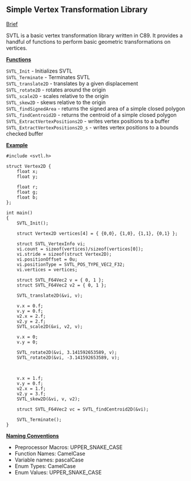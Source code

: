 ## Simple Vertex Transformation Library ##
<ins> Brief </ins>

SVTL is a basic vertex transformation library written in C89. It provides a handful of functions to perform basic geometric transformations on vertices.

<ins> **Functions** </ins>

```SVTL_Init``` - Initializes SVTL </br>
```SVTL_Terminate``` - Terminates SVTL </br>
```SVTL_translate2D``` - translates by a given displacement </br>
```SVTL_rotate2D``` - rotates around the origin </br>
```SVTL_scale2D``` - scales relative to the origin </br>
```SVTL_skew2D``` - skews relative to the origin </br>
```SVTL_findSignedArea``` - returns the signed area of a simple closed polygon </br>
```SVTL_findCentroid2D``` - returns the centroid of a simple closed polygon </br>
```SVTL_ExtractVertexPositions2D``` - writes vertex positions to a buffer </br>
```SVTL_ExtractVertexPositions2D_s``` - writes vertex positions to a bounds checked buffer </br>

<ins> **Example** </ins>
```
#include <svtl.h>

struct Vertex2D {
	float x;
	float y;

	float r;
	float g;
	float b;
};

int main()
{
	SVTL_Init();

	struct Vertex2D vertices[4] = { {0,0}, {1,0}, {1,1}, {0,1} };

	struct SVTL_VertexInfo vi;
	vi.count = sizeof(vertices)/sizeof(vertices[0]);
	vi.stride = sizeof(struct Vertex2D);
	vi.positionOffset = 0u;
	vi.positionType = SVTL_POS_TYPE_VEC2_F32;
	vi.vertices = vertices;

	struct SVTL_F64Vec2 v = { 0, 1 };
	struct SVTL_F64Vec2 v2 = { 0, 1 };

	SVTL_translate2D(&vi, v);

	v.x = 0.f;
	v.y = 0.f;
	v2.x = 2.f;
	v2.y = 2.f;
	SVTL_scale2D(&vi, v2, v);

	v.x = 0;
	v.y = 0;

	SVTL_rotate2D(&vi, 3.141592653589, v);
	SVTL_rotate2D(&vi, -3.141592653589, v);



	v.x = 1.f;
	v.y = 0.f;
	v2.x = 1.f;
	v2.y = 3.f;
	SVTL_skew2D(&vi, v, v2);
	
	struct SVTL_F64Vec2 vc = SVTL_findCentroid2D(&vi);

	SVTL_Terminate();
}
```

<ins> **Naming Conventions** </ins>
- Preprocessor Macros: UPPER_SNAKE_CASE
- Function Names: CamelCase
- Variable names: pascalCase
- Enum Types: CamelCase
- Enum Values: UPPER_SNAKE_CASE

